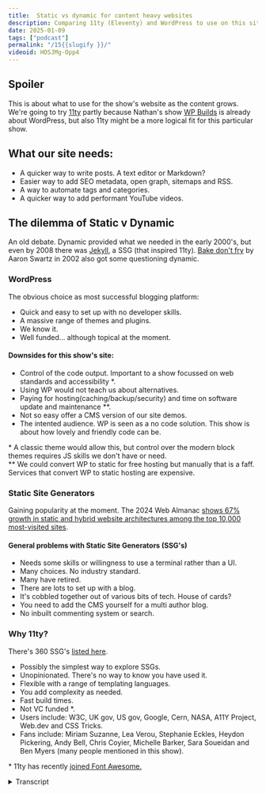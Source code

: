 ```yaml
---
title:  Static vs dynamic for content heavy websites
description: Comparing 11ty (Eleventy) and WordPress to use on this site as the content grows.
date: 2025-01-09
tags: ["podcast"]
permalink: "/15{{slugify }}/"
videoid: HOSJMg-Opp4
---
```


Spoiler
-------

This is about what to use for the show's website as the content grows. We're going to try [11ty](https://www.11ty.dev/) partly because Nathan's show [WP Builds](wpbuilds.com/) is already about WordPress, but also 11ty might be a more logical fit for this particular show.

What our site needs:
--------------------

*   A quicker way to write posts. A text editor or Markdown?
*   Easier way to add SEO metadata, open graph, sitemaps and RSS.
*   A way to automate tags and categories.
*   A quicker way to add performant YouTube videos.

The dilemma of Static v Dynamic
-------------------------------

An old debate. Dynamic provided what we needed in the early 2000's, but even by 2008 there was [Jekyll](https://jekyllrb.com/), a SSG (that inspired 11ty). [Bake don't fry](http://www.aaronsw.com/weblog/000404) by Aaron Swartz in 2002 also got some questioning dynamic.

### WordPress

The obvious choice as most successful blogging platform:

*   Quick and easy to set up with no developer skills.
*   A massive range of themes and plugins.
*   We know it.
*   Well funded… although topical at the moment.

#### Downsides for this show's site:

*   Control of the code output. Important to a show focussed on web standards and accessibility \*.
*   Using WP would not teach us about alternatives.
*   Paying for hosting(caching/backup/security) and time on software update and maintenance \*\*.
*   Not so easy offer a CMS version of our site demos.
*   The intented audience. WP is seen as a no code solution. This show is about how lovely and friendly code can be.

\* A classic theme would allow this, but control over the modern block themes requires JS skills we don't have or need.  
\*\* We could convert WP to static for free hosting but manually that is a faff. Services that convert WP to static hosting are expensive.

### Static Site Generators

Gaining popularity at the moment. The 2024 Web Almanac [shows 67% growth in static and hybrid website architectures among the top 10,000 most-visited sites](https://cloudcannon.com/blog/the-rise-of-static-first-websites-why-major-brands-are-making-the-switch/).

#### General problems with Static Site Generators (SSG's)

*   Needs some skills or willingness to use a terminal rather than a UI.
*   Many choices. No industry standard.
*   Many have retired.
*   There are lots to set up with a blog.
*   It's cobbled together out of various bits of tech. House of cards?
*   You need to add the CMS yourself for a multi author blog.
*   No inbuilt commenting system or search.

### Why 11ty?

There's 360 SSG's [listed here](https://jamstack.org/generators/
  ).

*   Possibly the simplest way to explore SSGs.
*   Unopinionated. There's no way to know you have used it.
*   Flexible with a range of templating languages.
*   You add complexity as needed.
*   Fast build times.
*   Not VC funded \*.
*   Users include: W3C, UK gov, US gov, Google, Cern, NASA, A11Y Project, Web.dev and CSS Tricks.
*   Fans include: Miriam Suzanne, Lea Verou, Stephanie Eckles, Heydon Pickering, Andy Bell, Chris Coyier, Michelle Barker, Sara Soueidan and Ben Myers (many people mentioned in this show).

\* 11ty has recently [joined Font Awesome.](https://www.11ty.dev/blog/eleventy-font-awesome/)

<details> 
<summary>Transcript</summary>

\[00:00:06\] **Nathan Wrigley:** Hello and welcome to the No Script Show. After some visual YouTube only content, we’re back with an episode that also works as an audio podcast too. Here we’re looking at a longstanding debate, which seems to get more significant all the time. That is whether or when to go a static or dynamic route when building websites.

As this podcast is focused on catching up with changes in the web platform, we don’t generally talk about third party frameworks and platforms, but as the show’s own website gets larger, we may need help to manage it. This has left us with the static. Dynamic dilemma, and I’m joined as always to have this chat by David.

How you doing, David?

\[00:00:47\] **David Waumsley:** Yeah, I’m really good. yeah, so should we spoil things and say that we already know what we’re going to try and use? Yeah. for this site we’re gonna try 11, which is a static site generator. the main reason for that, is, Is that you already do a show, which is on WordPress anyway, and that’s our background anyway, so we know that.

By taking a look at that, it gives us something new to do. But, I think this conversation came up. We thought, we might as well do this topic. ’cause you asked me the question with you we know each other from WordPress and I’ve been starting to learn 11 I. For the idea of making kind of large content sites with that.

And you said you’re just not swapping one set of complications for another with that. And I thought, yes I am. but I thought there’s a good conversation, but why I might want to do that. So I guess, yeah,

\[00:01:48\] **Nathan Wrigley:** what this is about. It’s interesting ’cause obviously if, like me, you are heavily embedded in the WordPress ecosystem and continuing to do that.

I might add, there’s a learning curve just to make WordPress work. You could really not know anything about html CSS, JavaScript, any of that, I’m sure many people do. And so you spend your time learning how to make WordPress achieve what it is that you want to achieve with code or plugins or whatever it may be.

And I did get the intuition that if the no script show website needed some sort of capability to manage the content as it grows, you’ve gotta have some system in place. It can’t just be writing static HDML files and uploading them. It’d be nice to be able to automate some features or have some CMS in the background.

I did wonder what would the learning curve for 11 look like? And if it basically ended up being the same kind of learning curve that you do with WordPress, I was just thinking, what’s the point in that? You’re just swapping one difficulty for a different difficulty. And so that was why I prompted that conversation.

Which then in the background led you to create the content for this episode, yeah.

\[00:03:02\] **David Waumsley:** Yeah. And I. More logically, I think it’s more appropriate for this show because what we tried to do is make it different from what we were doing with WebPress to get back to relearning the web platform. And mostly it was geared around the idea of keeping it as simple as possible.

Yeah. So we don’t talk about the other stuff, but obviously we’ve moved to that point here, and this is probably why it’s more logical because. If we go with something like Eleventy in particular, which I’ll discuss later, it allows you to opt in gradually for what you need, rather than start with this kind of monolith system where even with the JAMstack type stuff, you can end up that way.

Should we bring up the website where we’ve got some of the notes to just guide us through our conversation?

\[00:03:46\] **Nathan Wrigley:** yeah. I, would just say at this point, if it’s all right, David, that I, have no experience with Eleventy at all, so really I’m just your. The here today to be a foil. if anything doesn’t make sense to me, I’m going to ask you what’s going on and what have you.

But I’ve had various conversations with you. You’ve outlined how it works and what have you. But if I end up being incredibly ignorant, apologies.

\[00:04:09\] **David Waumsley:** apologies to anybody who’s in the levity community ’cause they really clever people there. And I’m just. just starting to grapple with it to understand it, but not having really any JavaScript background.

And that is a program that runs on JavaScript. I’m really not that knowledgeable. Okay. So I’m probably gonna stuff up with the things that I say. But anyway, let’s, and I

\[00:04:30\] **Nathan Wrigley:** just say though, at this point it, it’s interesting because it has excited you though. yeah. And obviously in these videos we try not to be that person, you’re just demonstrating how excited you are.

But I think it’s fair to say that you are really. Pleased that you’ve come across this and you’ve obviously explored a load of different options and this is the one that you’ve got into. And so in a way, in a sense, I’m happy that you found it. ’cause it, you used to have that same feeling I think about WordPress and now you’ve, you’ve swapped it for this, so that’s nice.

You’ve got another project to get your teeth into. It’s lovely.

\[00:05:04\] **David Waumsley:** Yeah. and particularly with that, it’s quite what’s quite interesting and it’s. It wasn’t known at the time. I didn’t really understand the 11 t. I didn’t know what the options were if you wanted something outside of WordPress, and certainly on that kind of JAMstack side, but it turns out that most of the people I’ve ended up talking about on this show, the people that are getting me back into the web platform and learning CSS, again, are a lot of the people who are big fans of this particular thing.

So interesting. It’s yeah, it’s like I found the thing that might. Fit my needs best. it’s gonna depend. So let’s start with the site, what this site needs, because it’s becoming, we’ve done 30 sort of bits of content. some of it hasn’t even gone on to the site. We haven’t redesigned it yet.

so I. We are we getting to the point where doing it manually, as I am just writing out the HT ml and sticking up a new page on it, is getting a bit, tedious, particularly with the SEO stuff, right? That has to go in there. So we need, as I’ve listed there, a quicker way to write a. Posts and obviously WordPress or a dynamic system is likely to give you a text editor where you are more likely to go if you are on the static Versions of that is using markdown, which is.

Pretty new to me. Are you familiar with it?

\[00:06:25\] **Nathan Wrigley:** I’m familiar with it, but it’s never been something that, that gelled with me. I’ve always preferred, basically not mark down. I’ve always preferred to write the text and then highlight the bits and then add the correct formatting via some kind of editor, be it tiny MCE or now the block editor in WordPress.

That just works with me. I know people who are just huge fans of Mark down. To the point where, you know, any app that doesn’t support markdown, be that like a note taking app or what have you, they just won’t use it. ’cause they, it’s become part of their muscle memory. So for me, no, but I understand its benefits.

\[00:07:01\] **David Waumsley:** And it’s a big thing in the WordPress community. A lot of people, there’s plugins, you can add it in if you want to, if you wanna work with that. but yeah, Yeah, so it’s something I’m gonna have to learn to speed up the writing of these posts if I want to do it that way. With markdown, I think you’ll only

\[00:07:16\] **Nathan Wrigley:** need a handful of shortcuts if you like.

I think you know, headings and links and there won’t be too much. I think that you need to commit to memory. So I think once you’ve got 10 things in your head, that’ll probably be all that you need for this.

\[00:07:30\] **David Waumsley:** Yeah, it makes it. I think, writing with Mark down is quicker than actually using the text editor.

I’m sure you’re right.

\[00:07:36\] **Nathan Wrigley:** Yeah.

\[00:07:38\] **David Waumsley:** but I gotta get used to that. But an easy way, and this is really the key thing, I think adding in the SEO stuff that you do when you want a different description on that and it gets a little bit more complex with, Some of that stuff, particularly with the open graph stuff, if you want a particular image to show, which we often do on this one, sitemaps and RSS feeds, all that kind of stuff.

A way to automate the tags and categories, which we’ve effectively got two categories. There were the sort of separate learn videos that I did separate to our main podcast and, now we’ve already, because we. We don’t know where this show’s going. We’ve already ended up with a third, which is our kind of YouTube only content, isn’t it?

yeah. a way to be able to organize that kind of stuff. And also, a way of being able to add the performant YouTube videos, which I’ve had to do manually each time, to, yeah, it’s it’s

\[00:08:30\] **Nathan Wrigley:** interesting looking at those bullet points because for my need.

\[00:08:34\] **David Waumsley:** WordPress

\[00:08:35\] **Nathan Wrigley:** satisfies that in, every one of those bullet points works really well with WordPress. from the perspective of this and the endeavor that we’re doing here, it it’s interesting to see those things are now the bare minimum of what you need. It basically boils down to four or five things.

Yeah. And if you can find a platform that satisfies those four or five things, then you’ve hit gold. yeah. Okay. Carry on.

\[00:08:58\] **David Waumsley:** there might be a few other things, like dates and stuff like that. Yeah. Okay. You could write those in if you want modified date to do automatically as soon as you change the post and that.

Yeah. things that you could do with both systems. So yeah, the dilemma of static or, dynamic and in all honesty, when I thought we’d be doing this show, what I thought we’d probably end up doing is doing a kind of WordPress, version of it first. Because obviously it’s what we know, but I didn’t really realize until recently that this is a bit of an old debate.

So as I understand it, it’s like dynamic obviously came in the early two thousands. Obviously WordPress, not the newest of them came in, what, 2003?

\[00:09:44\] **Nathan Wrigley:** Yeah,

\[00:09:44\] **David Waumsley:** I think so. Yep. And that took care of the fact that, we needed to have. Lots and lots of pages on as such and things like blogs and that take care of it.

But I did, what I didn’t realize is that the whole question of is dynamic all we need or is kin static play a role was already there. There was jackal, which, I’ll bring up the website. I know this is going out as audio, but, It won’t make any difference to this. I’ll just bring up their site.

So this is, a static site generator that’s been running off Ruby since about 2008, I think. Okay. still popular, so it’s not exactly as if, this concept is new. It’s quite new to me. And I guess with that, the popular term, JAMstack coming in. Probably from about 2000, not sure 15, 16 or onwards. it’s probably changed things and what we can do with JavaScript now is changed things.

But yeah, the idea of being able to statically, generate these things and. Zach Leatherman, the author behind Eleventy, who I was listening to him and he was pointed to an article, bake Don’t Fry by Aman Schwartz, which, dates back to 2002 where he set off some kind of debate questioning. dynamic, whether we should be doing it on a computer end rather than having to generate the content that the user sees Yeah.

On a live server, then that’s really what we’re talking about, I think. Yeah. yeah, WordPress, as I said, was the obvious choice, because. As we know, it’s the most successful plugin platform. It’s quick and easy to set up with no developer skills, massive range of themes and plugins.

So pretty much any functionality or look that you might want, you could probably get out the box. We know it. It’s well funded, it’s got that background, although it’s a little bit topical at the moment, but we won’t get into that. But for me, the downsides for this site show, was that we’re all about the, the code about, working with the CSS and learning all of that new stuff.

So it’s important to have something that could, we could have complete control of the. Source code that we’re outputting, particularly as we’re gonna use our site as well as an example sometimes of the things that we talk about. And I think you can lose that with WordPress. You don’t get such same control over things.

\[00:12:17\] **Nathan Wrigley:** Yeah. you do, have that control, but the, barrier to that, you have to spend many, hours, years possibly really understanding how WordPress is built and constructed in order to learn how to strip out what you don’t want and put in exact. What you do want, which is why I guess enterprise agencies in the WordPress space can charge enterprise level, fees for their products, which presumably spit out exactly what the client wants.

But in this case, it sounds like 11 is the opposite. You start with kind of nothing and you build in the bits that you want, as opposed to WordPress, which has a ton of stuff out the box that you then have to maybe strip out if it’s not exactly what you want.

\[00:13:00\] **David Waumsley:** Yes, exactly. It is working from the opposite side.

it’s not just the, where the dynamic stuff happens. Which, in our case is on the, our own personal computers rather than on the server. But it’s also about, I think the approach generally, although not necessarily true of all static site generators, they come with their own set of stuff.

But certainly with Eleventy, it is the kind of, it’s been purposely made with the idea that. Zach Leatherman, the person behind it is really of the belief that most people should be able to make their websites with just plain old the web platform. Yeah. H ml and CSS. Yep. And then if you do need the dependencies, you can just add ’em in as you need.

So that’s been the kind of approach to that particular project. the thing is though, why I thought we might not do it, because just before I, got into looking into 11, I really got into the idea of using the classic theme and building on WordPress and building my own setup with that one and coding it from the beginning.

But if you’re to move over and go to modern, WordPress with it, you have to get into the block themes really, if you’re to take advantage of going forward that route. So then that requires me skills that I don’t have or I’m not going to need. It’s going to box me into. The kind of WordPress React route or something to learn to have that same control over things.

\[00:14:21\] **Nathan Wrigley:** So are you meaning particularly JavaScript skills that you might need to have? Okay.

\[00:14:26\] **David Waumsley:** Yeah.

\[00:14:27\] **Nathan Wrigley:** Yeah.

\[00:14:27\] **David Waumsley:** So somebody can, they can control their code output on WordPress, but you probably need some extra skills if you’re going to go the new modern. JavaScript first route with WordPress.

And that’s, so that kind of, that, that kind of skilled me outta the situation even though I don’t have JavaScript skills and it, I don’t wanna be boxed in so much to one particular, JavaScript, if you like, or one approach with that, Got it. yeah. Yeah. So the other downside is that we would, if we use WordPress, then we wouldn’t be learning an alternative, which is always good to know, different things that you can use.

we’d have to pay for our hosting and there might be some other things that we’d have to pay for caching, backup, security, that kind of stuff that I do on the WordPress sites that I manage. It is not so easy to ’cause something I would quite like to do with our shows. For the last three episodes that we did, we made a demo site to Yeah, and made that public for anybody if they wanted to use it just to analyze it or use bits of it in the start of their projects, which I want to do.

What I’d like to be able to do is to do some. not necessarily a CMS version of it, but just use, add a, an eleventy version of it. Yeah. And it would be a lot easier to do that by just adding some extra things, like there’s a permanent header and footer template and you just change the content for extra pages.

So I’d like to make a version of that. That would be. It would be more difficult to share that with people if I wanted to do a WordPress version of that.

\[00:15:58\] **Nathan Wrigley:** So do you mean you might atomize the site? So you, okay, if you like this header here’s the bit for the header and if you like this footer, here’s the bit for the footer, that kind of thing.

And you’d be able to share those components, those

\[00:16:12\] **David Waumsley:** jigsaw

\[00:16:13\] **Nathan Wrigley:** pieces.

\[00:16:14\] **David Waumsley:** the risk sharing that what all I was thinking of, say we did the bistro site that we did. Yeah. And that was just an example. If I made a version of that, I could decide, and I think we’ll do this, maybe we’ll do this as the next episode, just show how you could just add 11 two to it.

So say on that bistro site as say, there’s a lot more pages you want on it, and I think. Okay. That means I have to change the header and the photo on each. Got it. Pages. Got it. I can turn this so I can do a CMS version if you like, one that you can do. there something that makes it easier to manage your content really.

Okay. I’m not talking about, UI or anything like that. Okay. But yeah, also the intended audience. I think it’s the downside for this one is to say, we’re really about getting back to the web platform and learning stuff there. And partly because WordPress is. More popularly seen as a no code solution.

that’s really not fair when all the people are really serious developers who use WordPress, but generally it’s seen as that where our show is a bit about Pumping up a little bit how lovely and friendly code can be these days. Yeah. so it’s more suiting to that different audience.

Yeah. Okay. Great. Yeah, so that’s that. also, let’s talk a bit about the static site generators. So there is, there do seem to be gaining popularity at the moment. So there was the. 2024 Web Almanac, which, was just so in showing that there’s a 67% growth in static and hybrid website. A, architectures amongst the top.

This is difficult for me to say for some reason, 10,000 most visited sites. Gosh, that’s a lot. Wow. It’s, it is a huge growth. Yeah. I mean there is, there is, talk of it here, obviously Cloud Canyon, because they, do a CMS for static. People are obviously going to promote that. I think there is something, if you actually go to the web.

Itself, the way of being able to measure that’s quite tricky is particularly with something like Eleventy, because you can’t tell Eleventy is being used ‘

\[00:18:26\] **Nathan Wrigley:** cause

\[00:18:27\] **David Waumsley:** Eleventy

\[00:18:27\] **Nathan Wrigley:** doesn’t put anything out to identify itself.

\[00:18:30\] **David Waumsley:** Yeah. anybody interested in that would probably just want to go and look at, the table of contents and probably the jump stack area.

because they’ve had to assess on the basis of speed. I believe how. what sites are statically generated and what’s are being dynamically. Okay. So it might not be entirely accurate, but Right. It does seem that there is a trend towards that. And obviously that’s where the growth has been.

There’s other static site generators like Astro 11 is fairly stable, but it’s still been growing over the years that it’s been around. So there is a general growth in those. So there is that, but there are some general problems. Shall we just quickly cover those? Yeah, problem. Let’s go for it. Yep.

Yeah. These are problems that WordPress solves for you, for other people, which is you do need some skills and you certainly need a willingness, I think, to use a terminal to do command line rather than a nice friendly ui. So that’s still something which is a bit alien to me.

\[00:19:29\] **Nathan Wrigley:** Yeah, I think, a lot of people, that is already a bridge too far, isn’t it?

if you Exactly. really getting the terminal out for. The vast majority of the people online is a, is too much. It’s immediately hostile and weird and too scary. So you’ve probably put 99% of the population out with that one bullet point, but for those 1% who love it and are willing to give it a go.

Yep. Fair enough point taken.

\[00:19:55\] **David Waumsley:** Yeah, and the interesting thing, having, I’m in that, it’s no, I’m not judging that, don’t do that. But now. because it’s a few simple commands and if it’s set out with instructions, how to do it. Yeah, it’s actually quite simple. it’s actually a lot simpler than dealing with most of the

\[00:20:14\] **Nathan Wrigley:** ui.

You can, are you in effect then memorizing the things that you need as opposed to having an understanding of, ever every single thing that you type? Is it more a set of, okay, this is now part of my muscle memory. I know that at this point I need to type this into the terminal even though I don’t fully understand what’s going on.

\[00:20:30\] **David Waumsley:** Most of the time, when it’s set up, all I’m ever doing is wanting to just run or serve at 11, which is just basically, I, you just do a run command. It’s that one command, and I’ve put it into a short key anyway, so it just, it’s, I don’t have to think to get it up and running. But of course when you’re installing all these different packages, which is what you do with these things, it’s, it’s all made possible.

And why it’s popular now I think, is because we have. No js, which allows us to pull in all these packages and work on our local environment. So the idea of installing all these different packages and controlling those is, scary. It was scary to me. It’s still scary to me, but,

\[00:21:11\] **Nathan Wrigley:** so far, yeah, you never really see what’s going on.

Do you, you, you don’t quite get a visual. you get it in the terminal, you get some sort of. Text-based feedback that things have happened, but okay, where did those packages go? What just happened? Where is it on my computer? How can I get to it? And, of course the answer is you don’t really need to, anyway, sorry.

Yeah, okay. Carry on.

\[00:21:35\] **David Waumsley:** No, that’s, brilliant. It’s exactly my experience. and, but now, it’s starting to go, oh, it’s not that difficult at all actually. Yeah. And it just works anyway, and I know where it’s going. Yes. Yeah. I, it. It’s surprising how quickly you change and how it’s not as difficult as you first think.

But anyway, yeah, and the other problem of course, with a static site generators is there are, so many choices out there. No industry standard. You can’t really look at this. If I just go over to the Jam Stack site here, we’ll see now on their filter here, it’s listing 365 different generators. Now, gosh, in all honesty, some of them you wouldn’t really think of as a site generator.

If I just go to this on license, we’ll see this WP two static, which is a, now I think defunct. I tried to use this actually a way of turning, a WordPress site into a static site. it maybe does work. It didn’t work the last time I tried it. You, have a solution to do that, don’t you? That you use?

Yeah.

\[00:22:38\] **Nathan Wrigley:** Yeah. I’m not using that one, but I, have a plugin which enables me to turn static to turn WordPress websites into static, and then it shuffles it over to Netlify or. Bonnie, CDN or whatever, Amazon, whatever.

\[00:22:52\] **David Waumsley:** Yep. Yeah. I, it may be listed on there. I don’t think it is, but, no. Yeah, there, there are some big players that everybody knows about because of the popularity of reactors, library.

Then next JS goes with that as a sort of static site generator for that. Hugh goes very popular because it’s quick, but it’s built on a language like go. And then we have all these other ones, which are perhaps. Declining in the popularity that were heavy, that were very much JavaScript frameworks.

Gatsby is one of those, popular ones coming forward now are Astro and stuff like this. The big, really what I’m trying to show here is the fact that there is so many choices, not one absolute leader in the area as there is with the dynamic with WordPress. And many of these will now be. Not broken, but they will not be getting the support that they need, Funding these things is, quite a tricky thing. So there, I think there are some downsides that go. if you move towards this static site generator, way many as retired as I’ve put here, but there’s also a lot to go into setting up a blog. Like we’re saying, all these different components that you make up in just your head or alone, we’re saying, oh, I want this image and this description to come in for Facebook, a different one for Twitter.

all of that kind of stuff. you’re gonna have to code all these different lines in, if you want the dates to do this, you have to do this if you are doing it manually. So there’s a lot of elements Yeah. that you have to do. And also, the big thing is that it’s the criticism, of setting site generators is that.

this benefit as well, but it’s cobbled together out of various bits of tech. it’s, like

\[00:24:40\] **Nathan Wrigley:** you said, it’s a house of cards. There’s this whole sort of, exactly that House of Cards, you remove one card halfway up the stack and many, more things collapse as a result.

\[00:24:51\] **David Waumsley:** Yeah,

And for our job, of course, the main thing is though, I don’t think it’s that relevant.

If we wanted a, a ui, a CMS type UI for. Multi-author where we’re both adding to this, then that’s an extra complexity on top of the stuff that you have to do that. And there are, there is a free option. There’s dcap, which is great, which you could use, as a free CMS to do that. But otherwise they get quite expensive if you want to set them up and make ’em a lot easier.

and there’s no inbuilt comment, none of the dynamic stuff, of course, that you get on the service or the commenting system or the search. But then. I think that’s a topic. We could do a whole topic on this. What there are other solutions here. ’cause you could argue also on the WordPress side that things like caching make the commenting system difficult anyway and searches, and particularly I.

Good. Unless you do some work on it.

\[00:25:43\] **Nathan Wrigley:** no, but it’s interesting ’cause they are all, they’re all parts of the thought process to going in, if you can’t tick all those boxes, it may be dynamic isn’t something that you wanna put on the shelf. Maybe dynamic is something that you want to do, WordPress and so on.

And if those things are things that you can cope with, particularly the second to last one, the multi-author bit. Yes. then yeah, go static and and. You’ve been through this process, and here’s the next bullet point, Why 11? That’s where you’ve settled? Yeah. Interesting.

You’ve got 360 plus to choose from. Why that one? How did that make

\[00:26:21\] **David Waumsley:** its way to the top? Exactly. I’ll just take one thing actually just on the commenting system. We’ll just go back on that one ’cause it maybe is worth talking about it. ’cause one thing that interests me and maybe the easier route, although it’s in WordPress as well, is to, I’m quite interested in web mentions and all of that indie stuff, right?

Yeah. And how you could employ them on sites. But anyway, sorry. Why 11 two? So why really? Why have I. Move towards that. I guess it’s the people that I’ve been following recently. I’ve talked about that. mainly because let’s just go over to their site ’cause it says it all on there because it’s, pictures itself as the simpler static site generator.

So it’s probably the easiest route in for somebody like me who doesn’t understand JavaScript. so that’s probably the key thing. Lemme just have a look. It’s un opinionated. Is that a proper word? Yeah, I

\[00:27:12\] **Nathan Wrigley:** think so. Yeah. It does not have an opinion is on opinionated. Yes.

\[00:27:16\] **David Waumsley:** Yeah. In the sense that you’re not gonna know if 11 is being used unless declare it in some sort of way where even with the other static site generators, they’re probably likely to output something to help you along your way, which will give away that it is that particular static site generator.

So it’s, I think it’s the only example I can think of that. Yeah, that’s really

\[00:27:38\] **Nathan Wrigley:** interesting. ’cause yeah, you would’ve thought even to just promote the project, it would be, it’s a choice that they’ve made deliberately to have the ht ML or whatever is being surfaced on the front end. To deliberately strip out everything, which shows that it has been built with 11.

Because if you think back to the origins of the project, that could have been a very sensible thing to put in because as the project grew, more people would, right click view source, ah, eleventy. Interesting. I’ll go and explore that. But they’ve made the decision to have none of that in there.

And you know that free marketing has gone away, but, for the benefit of the speed of the website and all of that, it’s a good idea.

\[00:28:23\] **David Waumsley:** And, when we say they, it’s really one man. It’s leatherman. Yeah. Yeah. it’s been his project, which is, yeah, it’s just been that, his journey has been WordPress to jackal, to, creating eleventy as a version of jackal.

To do static site and he’s got these kind of things, which made me align with it, His approach to the web. okay. but it is very flexible because, lemme just go to their site again because it lists these, I think it does over here. no it doesn’t. let me go over to some of my other points.

It’s used on a lot of well-known sites already,

\[00:29:02\] **Nathan Wrigley:** gosh, no kidding. Look at that. Yeah. Nasa,

\[00:29:06\] **David Waumsley:** we’ve got the W three C now. It’s used for various different pages. Yeah, it might be a sub domain of something, but still, yeah. WordPress is also used on nasa, so there’s overlap with this, where it’s needed.

Web dev, notify, lots and lots of different Chrome developers, so it’s got good. And it’s got really good people. That’s the main thing here. I’ve listed a few of ’em out, but I can see them here as people who contribute to it. Who, so I can see here, there’s, her name’s just gone now.

Miriam. Suzanne. There you go. Miriam, Suzanne. Yes. somebody writing that. I see Michelle Barker over here. I’m sure if I stared at this. Oh yes. I can see Stephanie Eccles. Lots of people here that we mention who are big fans of that. Let me go back to the notes here, ’cause I’m. Getting sidetracked again.

and the other thing is as well, if you are using something like 11 T compared to say, another JAMstack solution, what it’s known for is its quick build times, which is quite important. So you’re building your end and you’re probably rooting it through to GitHub, which is then going on to something like gi.

Netlify. Yeah. And you, and there’s a cost to the build time on that. So if it takes a very long time, which something like Gatsby can take, 20 if not a hundred times longer than something like 11 t could to do similar number of pages. So it’s quite good on that if you want to stay within your free allowance, I’ve put it down as a benefit, that it’s not.

VC funded, venture capital is funded. Okay. But it’s also a negative I think, as well. Yeah, I

\[00:30:48\] **Nathan Wrigley:** mean you’ve got that whole hit by a boss thing, haven’t you with it. if it’s one person, that means it’s great. You’ve got this one point of contact, but also you’ve got this one point of failure,

\[00:30:59\] **David Waumsley:** as well.

Yeah.

\[00:31:00\] **Nathan Wrigley:** Yeah. And

\[00:31:01\] **David Waumsley:** 11, it’s been quite interesting ’cause obviously it’s been this personal project, it’s taken off ’cause it’s met the needs of a lot of people who share his same view about keeping things as simple as possible, and and really taken off. With particularly people who, people like Miriam, Suzanne, people who contribute to, making CSS what it is today.

\[00:31:24\] **Nathan Wrigley:** Yeah.

\[00:31:26\] **David Waumsley:** so it’s taken off, but Netlify funded it for some time. cloud Canyon did that because they were CMS. That’s use things like Astra and Eleventy or stuff like that. now I think to, it has been self-funded for some time, which is. Some of these people over here were some of the contributors to, they were paying their own money to use it to help him to put more time into the project.

Now, just recently, and I dunno what difference that’s gonna make to things, he’s just joined the font awesome team who are doing another product, which is, it’ll come to me in a minute. Something we can Okay. That’s Webber awesome. Oh,

\[00:32:08\] **Nathan Wrigley:** okay. Oh yeah. I’d heard of that. Yeah, that’s gone out of my mind.

I’ve forgotten what that is. You saw that?

\[00:32:13\] **David Waumsley:** Yeah. Fantastic video. Yes. yeah. Yeah, that’s right. So yeah, so it’s,

\[00:32:16\] **Nathan Wrigley:** yeah, it’s a part of that. That video was fantastic. That video was like, it was shot in Hollywood or something. That was incredible. Anyway, sorry, what an aside. Okay, moving on.

\[00:32:28\] **David Waumsley:** and that’s it really.

That’s probably just covered the. The main things were the things that came up in your mind about this? No,

\[00:32:35\] **Nathan Wrigley:** I think the, I’m just curious to see because I, like I said, I haven’t used it. I’m a staunch WordPress fan, and I can, totally see why some of these things have got your, got your intuitions, you just wanna be out there and figuring out how all this works.

I’m just keen to see how it works and in the end. How it works in terms of, being, let’s say a time saver. Now, I, know that there’s all the arguments about, okay, I don’t want a bloated CMSI don’t wanna pay for server time. That’s not being used. I don’t have a need for a commenting system and all that kind of thing.

But I’m, interested to see how it saves time and money over time. I think they’re the two things that I wanna see from this, how quick is it to. Get up and running, how quick is it to create a page? How quick is it to, I don’t know, implement some of the designs like the bento one that you did recently?

How quick is it to inject those into it? and I’m fascinated by the cost implications. ’cause I imagine with this, the cost is for a typical, I don’t know, Brochure website for somebody living in a town, you know where there’s gonna be thousands of views a year, not millions of views a year.

I’m interested to see how close to free it is. ’cause I’m imagining it will approximate very close to free at some point.

\[00:33:55\] **David Waumsley:** Yeah, you, that’s what we’re doing at the moment, while we just do it with the basic web platform and no. Third party platform at all for this site. we check it out, we get our free hosting and I’m sure there’ll always be some free hosting for the sort of visits Yeah.

That we get. The amount of traffic that we get. Yep. So really all this is building on the Y 11 to fits. It is because we can add in something to take, to remove some of the chore of having to update things that would. Come with WordPress out of the box. Yeah. there’s no doubt about it. If I was, taken on a job that, had a big, large content site and it needed multi authors and it was at my skill level, there’s no doubt it would be WordPress That would be the choice for this sort of thing if I had to do this job, because there’s no way that I would be linking all of this stuff up.

\[00:34:45\] **Nathan Wrigley:** To give them

\[00:34:46\] **David Waumsley:** the UI that they needed. Yeah. yeah. so that would be the obvious choice. But when it comes to this, where. Effectively, it’s only you or I might have to update the content here. obviously the benefits of static is once you stick it up there, unless you mess with it, it’s gonna live on forever.

Where you put, like on a dynamic platform, someone else can mess up your website for You and you have to update, don’t you? Because you know you have to. Yeah. security

\[00:35:16\] **Nathan Wrigley:** patches, things like that. Yeah. It’s interesting. I’ll tell you what, it’s gonna be fascinating. I, you are gonna, you’re gonna ring WordPress out of my cold, dead hands, but, but nevertheless, it’s a fascinating ride.

And, I’m here to watch it all happen,

\[00:35:32\] **David Waumsley:** yeah.

\[00:35:32\] **Nathan Wrigley:** Shall we, shall we do next time,

\[00:35:35\] **David Waumsley:** shall we?

\[00:35:36\] **Nathan Wrigley:** Yeah, you could highlight what you think is

\[00:35:38\] **David Waumsley:** gonna happen next time. Yeah. Okay. I think maybe we will try and we’ll take one of those, old sites. I’m not sure which ones. One of the, and I’ll.

Try and put some eleventy in it with my basic skills of what I know about it so far, so you can see it in action. I think we can probably do that as an audio as well, because Oh yeah, if I just explain Yeah. The process, I think it will make sense, but, we’ll definitely need YouTube so you can see what I’m doing.

So perhaps we’ll give that a bash.

\[00:36:05\] **Nathan Wrigley:** Yeah, that sounds good to me. you’ll be able to check this out, at the No Script Show website. It’s no script show slash 15 ’cause that is the episode that we’re on. You’ll be able to find the show notes that we’re showing on the screen, but if you’re listening to it, on the audio, then there are some show notes there that you can click links on if any of the bits and pieces have raised your.

Levels of curiosity, about 11 or indeed WordPress. So shall we call it a day? Is that a wrap? Yeah, I think so. Alright. See you. I’ll see you next time.

\[00:36:37\] **David Waumsley:** Yeah,

\[00:36:37\] **Nathan Wrigley:** thanks. Bye bye. Bye-bye.

<details> 